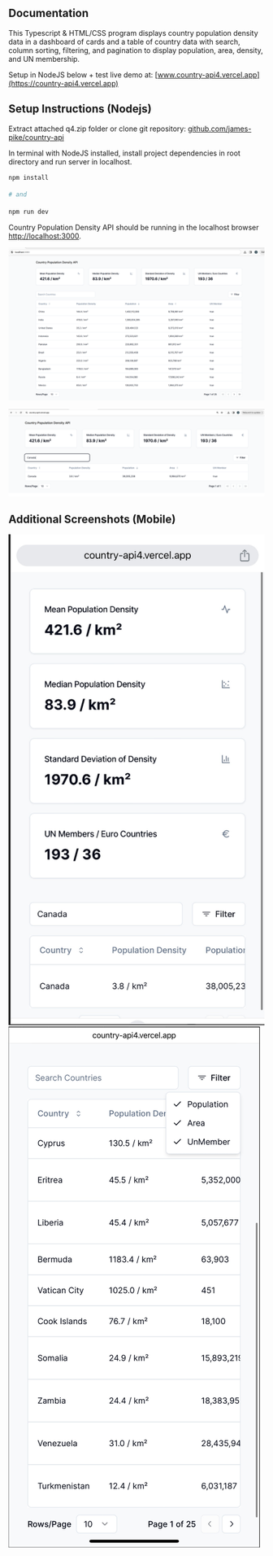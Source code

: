 ## Documentation

This Typescript & HTML/CSS program displays country population density data in a dashboard of cards and a table of country data with search, column sorting, filtering, and pagination to display population, area, density, and UN membership.

Setup in NodeJS below + test live demo at: [www.country-api4.vercel.app](https://country-api4.vercel.app)

## Setup Instructions (Nodejs)

Extract attached q4.zip folder or clone git repository: [github.com/james-pike/country-api](https://github.com/james-pike/country-api) 

In terminal with NodeJS installed, install project dependencies in root directory and run server in localhost.

```bash
npm install

# and

npm run dev
```

Country Population Density API should be running in the localhost browser [http://localhost:3000](http://localhost:3000).



![alt text](<Screenshot from 2024-04-05 19-42-12.png>)


![alt text](<Screenshot from 2024-04-05 19-48-52.png>)




## Additional Screenshots (Mobile)

![alt text](<Screenshot from 2024-04-05 20-03-33.png>) ![alt text](<Screenshot from 2024-04-05 20-04-54.png>)


